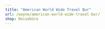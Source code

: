```yaml
---
title: "American World Wide Travel Bur"
url: /wayne/american-world-wide-travel-bur/
shop: Reisebüro
---
```

